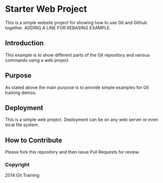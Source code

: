 # Starter Web Project

This is a simple website project for showing how to use Git and Github together.
ADDING A LINE FOR REBASING EXAMPLE.

## Introduction

This example is to show different parts of the Git repository and various commands using a web project

## Purpose 

As stated above the main purpose is to provide simple examples for Git training demos.

## Deployment

This is a simple web project. Deployment can be on any web server or even local file system.

## How to Contribute

Please fork this repository and then issue Pull Requests for review.

### Copyright

2014 Git Training

